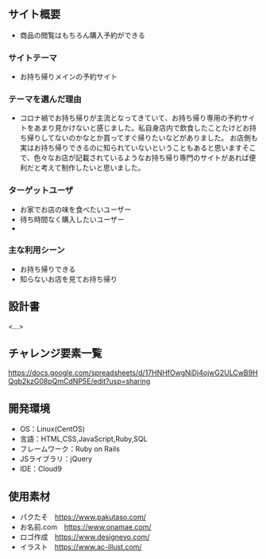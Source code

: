 # 

## サイト概要
- 商品の閲覧はもちろん購入予約ができる

### サイトテーマ
- お持ち帰りメインの予約サイト

### テーマを選んだ理由
- コロナ禍でお持ち帰りが主流となってきていて、お持ち帰り専用の予約サイトをあまり見かけないと感じました。私自身店内で飲食したことたけどお持ち帰りしてないのかなとか買ってすぐ帰りたいなどがありました。
お店側も実はお持ち帰りできるのに知られていないということもあると思いますそこで、色々なお店が記載されているようなお持ち帰り専門のサイトがあれば便利だと考えて制作したいと思いました。

### ターゲットユーザ
- お家でお店の味を食べたいユーザー
- 待ち時間なく購入したいユーザー
- 
### 主な利用シーン
- お持ち帰りできる
- 知らないお店を見てお持ち帰り

## 設計書
<...>

## チャレンジ要素一覧
<https://docs.google.com/spreadsheets/d/17HNHfOwgNjDj4ojwG2ULCwB9HQgb2kzG08pQmCdNP5E/edit?usp=sharing>

## 開発環境
- OS：Linux(CentOS)
- 言語：HTML,CSS,JavaScript,Ruby,SQL
- フレームワーク：Ruby on Rails
- JSライブラリ：jQuery
- IDE：Cloud9

## 使用素材
- パクたそ　https://www.pakutaso.com/
- お名前.com　https://www.onamae.com/
- ロゴ作成　https://www.designevo.com/
- イラスト　https://www.ac-illust.com/
